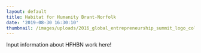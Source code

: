 ```yaml
---
layout: default
title: Habitat for Humanity Brant-Norfolk
date: '2019-08-30 16:30:10'
thumbnail: /images/uploads/2016_global_entrepreneurship_summit_logo_color_800_1.jpg
---
```

Input information about HFHBN work here!
